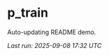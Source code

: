 # p_train

Auto-updating README demo.

<!--START_SECTION:status-->
_Last run: 2025-09-08 17:32 UTC_
<!--END_SECTION:status-->












































































































































































































































































































































































































